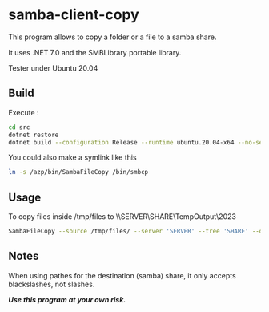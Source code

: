 # samba-client-copy

This program allows to copy a folder or a file to a samba share.

It uses .NET 7.0 and the SMBLibrary portable library.

Tester under Ubuntu 20.04

## Build

Execute :

```sh
cd src
dotnet restore
dotnet build --configuration Release --runtime ubuntu.20.04-x64 --no-self-contained -o /azp/bin -p:PublishSingleFile=true 
```

You could also make a symlink like this

```sh
ln -s /azp/bin/SambaFileCopy /bin/smbcp
```

## Usage

To copy files inside /tmp/files to \\\\SERVER\\SHARE\TempOutput\2023

```sh
SambaFileCopy --source /tmp/files/ --server 'SERVER' --tree 'SHARE' --destination 'TempOutput/2023' --username 'smbuser' --password 'smbpwd' --domain 'MYDOMAIN'
```

## Notes

When using pathes for the destination (samba) share, it only accepts blackslashes, not slashes.

***Use this program at your own risk.***
